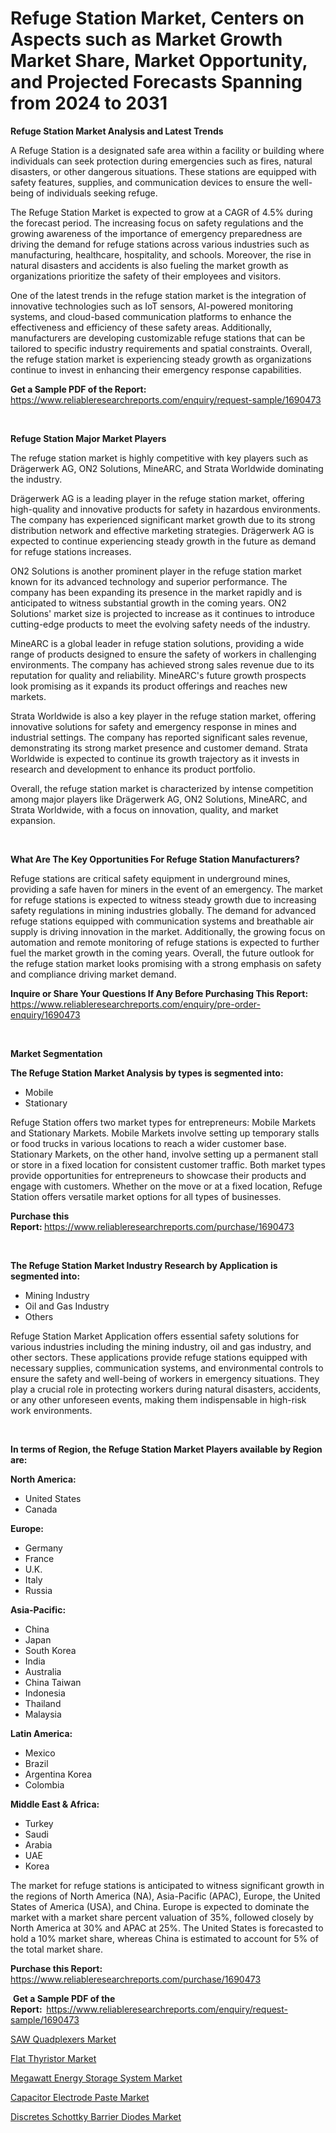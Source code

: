 <p><h1>Refuge Station Market, Centers on Aspects such as Market Growth Market Share, Market Opportunity, and Projected Forecasts Spanning from 2024 to 2031</h1></p><p><strong>Refuge Station Market Analysis and Latest Trends</strong></p>
<p><p>A Refuge Station is a designated safe area within a facility or building where individuals can seek protection during emergencies such as fires, natural disasters, or other dangerous situations. These stations are equipped with safety features, supplies, and communication devices to ensure the well-being of individuals seeking refuge.</p><p>The Refuge Station Market is expected to grow at a CAGR of 4.5% during the forecast period. The increasing focus on safety regulations and the growing awareness of the importance of emergency preparedness are driving the demand for refuge stations across various industries such as manufacturing, healthcare, hospitality, and schools. Moreover, the rise in natural disasters and accidents is also fueling the market growth as organizations prioritize the safety of their employees and visitors.</p><p>One of the latest trends in the refuge station market is the integration of innovative technologies such as IoT sensors, AI-powered monitoring systems, and cloud-based communication platforms to enhance the effectiveness and efficiency of these safety areas. Additionally, manufacturers are developing customizable refuge stations that can be tailored to specific industry requirements and spatial constraints. Overall, the refuge station market is experiencing steady growth as organizations continue to invest in enhancing their emergency response capabilities.</p></p>
<p><strong>Get a Sample PDF of the Report:&nbsp;</strong> <a href="https://www.reliableresearchreports.com/enquiry/request-sample/1690473">https://www.reliableresearchreports.com/enquiry/request-sample/1690473</a></p>
<p>&nbsp;</p>
<p><strong>Refuge Station Major Market Players</strong></p>
<p><p>The refuge station market is highly competitive with key players such as Drägerwerk AG, ON2 Solutions, MineARC, and Strata Worldwide dominating the industry. </p><p>Drägerwerk AG is a leading player in the refuge station market, offering high-quality and innovative products for safety in hazardous environments. The company has experienced significant market growth due to its strong distribution network and effective marketing strategies. Drägerwerk AG is expected to continue experiencing steady growth in the future as demand for refuge stations increases.</p><p>ON2 Solutions is another prominent player in the refuge station market known for its advanced technology and superior performance. The company has been expanding its presence in the market rapidly and is anticipated to witness substantial growth in the coming years. ON2 Solutions' market size is projected to increase as it continues to introduce cutting-edge products to meet the evolving safety needs of the industry.</p><p>MineARC is a global leader in refuge station solutions, providing a wide range of products designed to ensure the safety of workers in challenging environments. The company has achieved strong sales revenue due to its reputation for quality and reliability. MineARC's future growth prospects look promising as it expands its product offerings and reaches new markets.</p><p>Strata Worldwide is also a key player in the refuge station market, offering innovative solutions for safety and emergency response in mines and industrial settings. The company has reported significant sales revenue, demonstrating its strong market presence and customer demand. Strata Worldwide is expected to continue its growth trajectory as it invests in research and development to enhance its product portfolio. </p><p>Overall, the refuge station market is characterized by intense competition among major players like Drägerwerk AG, ON2 Solutions, MineARC, and Strata Worldwide, with a focus on innovation, quality, and market expansion.</p></p>
<p>&nbsp;</p>
<p><strong>What Are The Key Opportunities For Refuge Station Manufacturers?</strong></p>
<p><p>Refuge stations are critical safety equipment in underground mines, providing a safe haven for miners in the event of an emergency. The market for refuge stations is expected to witness steady growth due to increasing safety regulations in mining industries globally. The demand for advanced refuge stations equipped with communication systems and breathable air supply is driving innovation in the market. Additionally, the growing focus on automation and remote monitoring of refuge stations is expected to further fuel the market growth in the coming years. Overall, the future outlook for the refuge station market looks promising with a strong emphasis on safety and compliance driving market demand.</p></p>
<p><strong>Inquire or Share Your Questions If Any Before Purchasing This Report:</strong> <a href="https://www.reliableresearchreports.com/enquiry/pre-order-enquiry/1690473">https://www.reliableresearchreports.com/enquiry/pre-order-enquiry/1690473</a></p>
<p>&nbsp;</p>
<p><strong>Market Segmentation</strong></p>
<p><strong>The Refuge Station Market Analysis by types is segmented into:</strong></p>
<p><ul><li>Mobile</li><li>Stationary</li></ul></p>
<p><p>Refuge Station offers two market types for entrepreneurs: Mobile Markets and Stationary Markets. Mobile Markets involve setting up temporary stalls or food trucks in various locations to reach a wider customer base. Stationary Markets, on the other hand, involve setting up a permanent stall or store in a fixed location for consistent customer traffic. Both market types provide opportunities for entrepreneurs to showcase their products and engage with customers. Whether on the move or at a fixed location, Refuge Station offers versatile market options for all types of businesses.</p></p>
<p><strong>Purchase this Report:&nbsp;</strong><a href="https://www.reliableresearchreports.com/purchase/1690473">https://www.reliableresearchreports.com/purchase/1690473</a></p>
<p>&nbsp;</p>
<p><strong>The Refuge Station Market Industry Research by Application is segmented into:</strong></p>
<p><ul><li>Mining Industry</li><li>Oil and Gas Industry</li><li>Others</li></ul></p>
<p><p>Refuge Station Market Application offers essential safety solutions for various industries including the mining industry, oil and gas industry, and other sectors. These applications provide refuge stations equipped with necessary supplies, communication systems, and environmental controls to ensure the safety and well-being of workers in emergency situations. They play a crucial role in protecting workers during natural disasters, accidents, or any other unforeseen events, making them indispensable in high-risk work environments.</p></p>
<p>&nbsp;</p>
<p><strong>In terms of Region, the Refuge Station Market Players available by Region are:</strong></p>
<p>
    <p> <strong> North America: </strong>
        <ul>
            <li>United States</li>
            <li>Canada</li>
        </ul>
        </p> 
    <p> <strong> Europe: </strong>
        <ul>
            <li>Germany</li>
            <li>France</li>
            <li>U.K.</li>
            <li>Italy</li>
            <li>Russia</li>
        </ul>
        </p> 
    <p> <strong> Asia-Pacific: </strong>
        <ul>
            <li>China</li>
            <li>Japan</li>
            <li>South Korea</li>
            <li>India</li>
            <li>Australia</li>
            <li>China Taiwan</li>
            <li>Indonesia</li>
            <li>Thailand</li>
            <li>Malaysia</li>
        </ul>
        </p> 
    <p> <strong> Latin America: </strong>
        <ul>
            <li>Mexico</li>
            <li>Brazil</li>
            <li>Argentina Korea</li>
            <li>Colombia</li>
        </ul>
        </p> 
    <p> <strong> Middle East & Africa: </strong>
        <ul>
            <li>Turkey</li>
            <li>Saudi</li>
            <li>Arabia</li>
            <li>UAE</li>
            <li>Korea</li>
        </ul>
    </p>
    </p>
<p><p>The market for refuge stations is anticipated to witness significant growth in the regions of North America (NA), Asia-Pacific (APAC), Europe, the United States of America (USA), and China. Europe is expected to dominate the market with a market share percent valuation of 35%, followed closely by North America at 30% and APAC at 25%. The United States is forecasted to hold a 10% market share, whereas China is estimated to account for 5% of the total market share.</p></p>
<p><strong>Purchase this Report: </strong><a href="https://www.reliableresearchreports.com/purchase/1690473">https://www.reliableresearchreports.com/purchase/1690473</a></p>
<p>&nbsp;<strong>Get a Sample PDF of the Report:&nbsp;&nbsp;</strong><a href="https://www.reliableresearchreports.com/enquiry/request-sample/1690473">https://www.reliableresearchreports.com/enquiry/request-sample/1690473</a></p>
<p><strong></strong></p>
<p><p><a href="https://github.com/mauripalmi/Market-Research-Report-List-2/blob/main/saw-quadplexers-market.md">SAW Quadplexers Market</a></p><p><a href="https://github.com/gulaimolin/Market-Research-Report-List-3/blob/main/flat-thyristor-market.md">Flat Thyristor Market</a></p><p><a href="https://github.com/nicoletavirag/Market-Research-Report-List-2/blob/main/megawatt-energy-storage-system-market.md">Megawatt Energy Storage System Market</a></p><p><a href="https://github.com/redneck06/Market-Research-Report-List-2/blob/main/capacitor-electrode-paste-market.md">Capacitor Electrode Paste Market</a></p><p><a href="https://github.com/RoccoManning/Market-Research-Report-List-3/blob/main/discretes-schottky-barrier-diodes-market.md">Discretes Schottky Barrier Diodes Market</a></p></p>